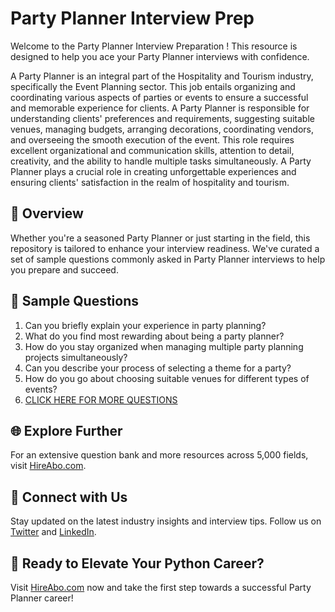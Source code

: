 # Party Planner Interview Prep

Welcome to the Party Planner Interview Preparation ! This resource is designed to help you ace your Party Planner interviews with confidence.

A Party Planner is an integral part of the Hospitality and Tourism industry, specifically the Event Planning sector. This job entails organizing and coordinating various aspects of parties or events to ensure a successful and memorable experience for clients. A Party Planner is responsible for understanding clients' preferences and requirements, suggesting suitable venues, managing budgets, arranging decorations, coordinating vendors, and overseeing the smooth execution of the event. This role requires excellent organizational and communication skills, attention to detail, creativity, and the ability to handle multiple tasks simultaneously. A Party Planner plays a crucial role in creating unforgettable experiences and ensuring clients' satisfaction in the realm of hospitality and tourism.

## 🚀 Overview

Whether you're a seasoned Party Planner or just starting in the field, this repository is tailored to enhance your interview readiness. We've curated a set of sample questions commonly asked in Party Planner interviews to help you prepare and succeed.

## 📝 Sample Questions

1. Can you briefly explain your experience in party planning?
2. What do you find most rewarding about being a party planner?
3. How do you stay organized when managing multiple party planning projects simultaneously?
4. Can you describe your process of selecting a theme for a party?
5. How do you go about choosing suitable venues for different types of events?
6. [CLICK HERE FOR MORE QUESTIONS](https://hireabo.com/job/11_3_16/Party%20Planner)

## 🌐 Explore Further

For an extensive question bank and more resources across 5,000 fields, visit [HireAbo.com](https://www.hireabo.com).

## 📱 Connect with Us

Stay updated on the latest industry insights and interview tips. Follow us on [Twitter](https://twitter.com/hireabo) and [LinkedIn](https://www.linkedin.com/in/hire-abo-3609972a8/).

## 🚀 Ready to Elevate Your Python Career?

Visit [HireAbo.com](https://www.hireabo.com) now and take the first step towards a successful Party Planner career!